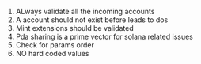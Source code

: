 1. ALways validate all the incoming accounts
2. A account should not exist before leads to dos
3. Mint extensions should be validated
4. Pda sharing is a prime vector for solana related issues
5. Check for params order
6. NO hard coded values